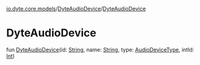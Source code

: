 [io.dyte.core.models](../index.md)/[DyteAudioDevice](index.md)/[DyteAudioDevice](-dyte-audio-device.md)

# DyteAudioDevice


fun [DyteAudioDevice](-dyte-audio-device.md)(id: [String](https://kotlinlang.org/api/latest/jvm/stdlib/kotlin/-string/index.html), name: [String](https://kotlinlang.org/api/latest/jvm/stdlib/kotlin/-string/index.html), type: [AudioDeviceType](../-audio-device-type/index.md), intId: [Int](https://kotlinlang.org/api/latest/jvm/stdlib/kotlin/-int/index.html))
